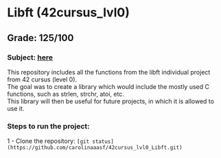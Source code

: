 # Libft (42cursus_lvl0)
## Grade: 125/100
### Subject: [here](Extras/en.subject.pdf)

This repository includes all the functions from the libft individual project from 42 cursus (level 0).<br />
The goal was to create a library which would include the mostly used C functions, such as strlen, strchr, atoi, etc.<br />
This library will then be useful for future projects, in which it is allowed to use it.<br />

### Steps to run the project:
1 - Clone the repository:
`[git status](https://github.com/carolinaaasf/42cursus_lvl0_Libft.git)`
